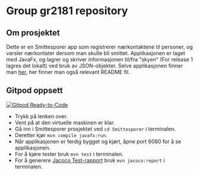 # Group gr2181 repository 

## Om prosjektet
Dette er en Smittesporer app som registrerer nærkontaktene til personer, og varsler nærkontater dersom man skulle bli smittet. Applikasjonen er laget med JavaFx, og lagrer og skriver informasjonen til/fra "skyen" (For release 1 lagres det lokalt) ved bruk av JSON-objekter.
Selve applikasjonen finner man [her](Smittesporer), her finner man også relevant README fil.

## Gitpod oppsett
[![Gitpod Ready-to-Code](https://img.shields.io/badge/Gitpod-Ready--to--Code-blue?logo=gitpod)](https://gitpod.stud.ntnu.no/#https://gitlab.stud.idi.ntnu.no/it1901/groups-2021/gr2181/gr2181)
- Trykk på lenken over.
- Vent på at den virtuelle maskinen er klar.
- Gå inn i Smittesporer prosjektet ved `cd Smittesporer` i terminalen.
- Deretter kjør `mvn compile javafx:run`.
- Når applikasjonen er ferdig bygget og kjørt, åpne port 6080 for å se applikasjonen.
- For å kjøre tester bruk `mvn test` i terminalen.
- For å generere [Jacoco Test-rapport](https://www.eclemma.org/jacoco/) bruk `mvn jacoco:report` i terminalen.
